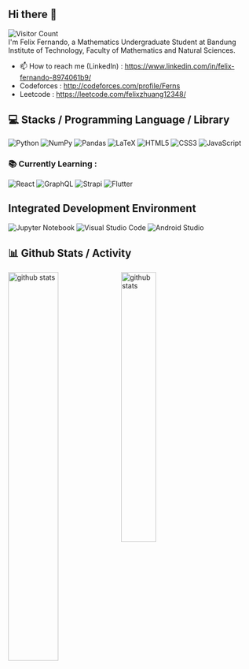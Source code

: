 ## Hi there 👋
![Visitor Count](https://komarev.com/ghpvc/?username=FelixFern) <br>
I'm Felix Fernando, a Mathematics Undergraduate Student at Bandung Institute of Technology, Faculty of Mathematics and Natural Sciences.
- 📫 How to reach me (LinkedIn) : https://www.linkedin.com/in/felix-fernando-8974061b9/
- Codeforces : http://codeforces.com/profile/Ferns
- Leetcode : https://leetcode.com/felixzhuang12348/
 
## 💻 Stacks / Programming Language / Library 
![Python](https://img.shields.io/badge/python-3670A0?style=for-the-badge&logo=python&logoColor=ffdd54) ![NumPy](https://img.shields.io/badge/numpy-%23013243.svg?style=for-the-badge&logo=numpy&logoColor=white) ![Pandas](https://img.shields.io/badge/pandas-%23150458.svg?style=for-the-badge&logo=pandas&logoColor=white) ![LaTeX](https://img.shields.io/badge/latex-%23008080.svg?style=for-the-badge&logo=latex&logoColor=white)  ![HTML5](https://img.shields.io/badge/html5-%23E34F26.svg?style=for-the-badge&logo=html5&logoColor=white) ![CSS3](https://img.shields.io/badge/css3-%231572B6.svg?style=for-the-badge&logo=css3&logoColor=white) ![JavaScript](https://img.shields.io/badge/javascript-%23323330.svg?style=for-the-badge&logo=javascript&logoColor=%23F7DF1E) 
### 📚 Currently Learning : 

![React](https://img.shields.io/badge/react-%2320232a.svg?style=for-the-badge&logo=react&logoColor=%2361DAFB) ![GraphQL](https://img.shields.io/badge/-GraphQL-E10098?style=for-the-badge&logo=graphql&logoColor=white) ![Strapi](https://img.shields.io/badge/strapi-%232E7EEA.svg?style=for-the-badge&logo=strapi&logoColor=white) ![Flutter](https://img.shields.io/badge/Flutter-%2302569B.svg?style=for-the-badge&logo=Flutter&logoColor=white) 


## Integrated Development Environment 
![Jupyter Notebook](https://img.shields.io/badge/jupyter-%23FA0F00.svg?style=for-the-badge&logo=jupyter&logoColor=white) ![Visual Studio Code](https://img.shields.io/badge/Visual%20Studio%20Code-0078d7.svg?style=for-the-badge&logo=visual-studio-code&logoColor=white) ![Android Studio](https://img.shields.io/badge/Android%20Studio-3DDC84.svg?style=for-the-badge&logo=android-studio&logoColor=white)

## 📊 Github Stats / Activity
<img src="https://github-readme-stats.vercel.app/api?username=FelixFern&show_icons=true" alt="github stats" width="45%" align="left"/>
<img src="https://github-readme-stats.vercel.app/api/top-langs/?username=FelixFern&layout=compact" alt="github stats" width="37.5%" align="left"/> 

